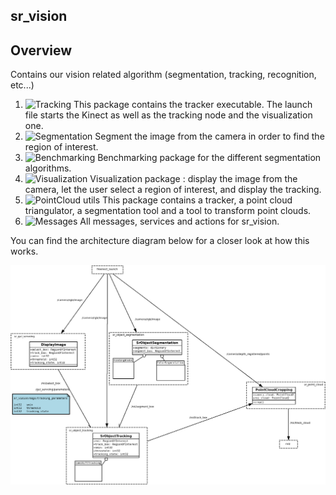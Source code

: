 sr_vision
------------

## Overview
Contains our vision related algorithm (segmentation, tracking, recognition, etc...)

  1. ![Tracking](sr_object_tracking/) 
This package contains the tracker executable. The launch file starts the Kinect as well as the tracking node and the visualization one.
  2. ![Segmentation](sr_object_segmentation/)
Segment the image from the camera in order to find the region of interest.
  3. ![Benchmarking](sr_object_benchmarking/)
Benchmarking package for the different segmentation algorithms.
  4. ![Visualization](sr_gui_servoing/)
Visualization package : display the image from the camera, let the user select a region of interest, and display the tracking.
  5. ![PointCloud utils](sr_point_cloud/)
This package contains a tracker, a point cloud triangulator, a segmentation tool and a tool to transform point clouds.
  6. ![Messages](sr_vision_msgs/)
All messages, services and actions for sr_vision.


You can find the architecture diagram below for a closer look at how this works.

![Architecture Diagram](doc/sr_vision.png)

